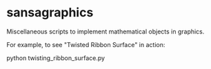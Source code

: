 sansagraphics
=============

Miscellaneous scripts to implement mathematical objects in graphics.

For example, to see "Twisted Ribbon Surface" in action:

python twisting_ribbon_surface.py


